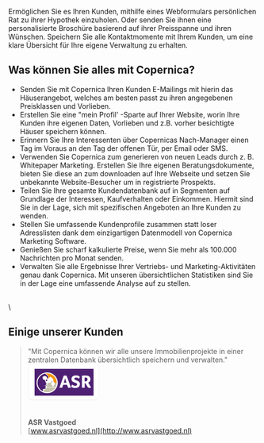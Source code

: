 Ermöglichen Sie es Ihren Kunden, mithilfe eines Webformulars
persönlichen Rat zu ihrer Hypothek einzuholen. Oder senden Sie ihnen
eine personalisierte Broschüre basierend auf ihrer Preisspanne und ihren
Wünschen. Speichern Sie alle Kontaktmomente mit Ihrem Kunden, um eine
klare Übersicht für Ihre eigene Verwaltung zu erhalten.

Was können Sie alles mit Copernica?
-----------------------------------

-   Senden Sie mit Copernica Ihren Kunden E-Mailings mit hierin das
    Häuserangebot, welches am besten passt zu ihren angegebenen
    Preisklassen und Vorlieben.
-   Erstellen Sie eine "mein Profil' -Sparte auf Ihrer Website, worin
    Ihre Kunden ihre eigenen Daten, Vorlieben und z.B. vorher
    besichtigte Häuser speichern können.
-   Erinnern Sie Ihre Interessenten über Copernicas Nach-Manager einen
    Tag im Voraus an den Tag der offenen Tür, per Email oder SMS.
-   Verwenden Sie Copernica zum generieren von neuen Leads durch z. B.
    Whitepaper Marketing. Erstellen Sie Ihre eigenen Beratungsdokumente,
    bieten Sie diese an zum downloaden auf Ihre Webseite und setzen Sie
    unbekannte Website-Besucher um in registrierte Prospekts.
-   Teilen Sie Ihre gesamte Kundendatenbank auf in Segmenten auf
    Grundlage der Interessen, Kaufverhalten oder Einkommen. Hiermit sind
    Sie in der Lage, sich mit spezifischen Angeboten an Ihre Kunden zu
    wenden.
-   Stellen Sie umfassende Kundenprofile zusammen statt loser
    Adresslisten dank dem einzigartigen Datenmodell von Copernica
    Marketing Software.
-   Genießen Sie scharf kalkulierte Preise, wenn Sie mehr als 100.000
    Nachrichten pro Monat senden.
-   Verwalten Sie alle Ergebnisse Ihrer Vertriebs- und
    Marketing-Aktivitäten genau dank Copernica. Mit unseren
    übersichtlichen Statistiken sind Sie in der Lage eine umfassende
    Analyse auf zu stellen.

\
\

Einige unserer Kunden
---------------------

> "Mit Copernica können wir alle unsere Immobilienprojekte in einer
> zentralen Datenbank übersichtlich speichern und verwalten."
> ![](../images/asr.png)
>
> \
> **ASR Vastgoed**\
> [www.asrvastgoed.nl](http://www.asrvastgoed.nl)
